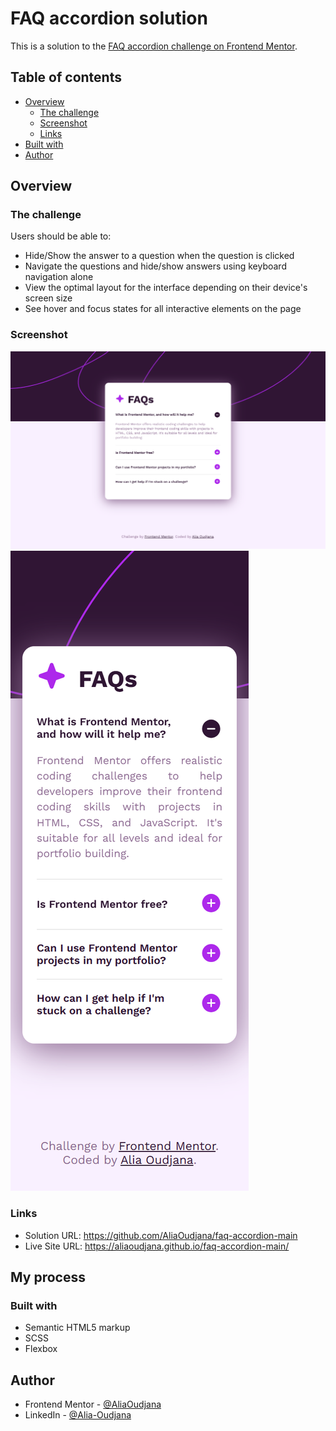 # FAQ accordion solution

This is a solution to the [FAQ accordion challenge on Frontend Mentor](https://www.frontendmentor.io/challenges/faq-accordion-wyfFdeBwBz).

## Table of contents

- [Overview](#overview)
  - [The challenge](#the-challenge)
  - [Screenshot](#screenshot)
  - [Links](#links)
- [Built with](#built-with)
- [Author](#author)

## Overview

### The challenge

Users should be able to:

- Hide/Show the answer to a question when the question is clicked
- Navigate the questions and hide/show answers using keyboard navigation alone
- View the optimal layout for the interface depending on their device's screen size
- See hover and focus states for all interactive elements on the page

### Screenshot

![](screenshot-desktop.png)
![](screenshot-mobile.png)

### Links

- Solution URL: https://github.com/AliaOudjana/faq-accordion-main
- Live Site URL: https://aliaoudjana.github.io/faq-accordion-main/

## My process

### Built with

- Semantic HTML5 markup
- SCSS
- Flexbox

## Author

- Frontend Mentor - [@AliaOudjana](https://www.frontendmentor.io/profile/AliaOudjana)
- LinkedIn - [@Alia-Oudjana](https://www.linkedin.com/in/alia-oudjana/)
